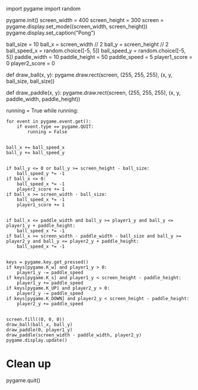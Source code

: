 import pygame
import random


pygame.init()
screen_width = 400
screen_height = 300
screen = pygame.display.set_mode((screen_width, screen_height))
pygame.display.set_caption("Pong")


ball_size = 10
ball_x = screen_width // 2
ball_y = screen_height // 2
ball_speed_x = random.choice([-5, 5])
ball_speed_y = random.choice([-5, 5])
paddle_width = 10
paddle_height = 50
paddle_speed = 5
player1_score = 0
player2_score = 0


def draw_ball(x, y):
    pygame.draw.rect(screen, (255, 255, 255), (x, y, ball_size, ball_size))

def draw_paddle(x, y):
    pygame.draw.rect(screen, (255, 255, 255), (x, y, paddle_width, paddle_height))


running = True
while running:
   
    for event in pygame.event.get():
        if event.type == pygame.QUIT:
            running = False

 
    ball_x += ball_speed_x
    ball_y += ball_speed_y

    
    if ball_y <= 0 or ball_y >= screen_height - ball_size:
        ball_speed_y *= -1
    if ball_x <= 0:
        ball_speed_x *= -1
        player2_score += 1
    if ball_x >= screen_width - ball_size:
        ball_speed_x *= -1
        player1_score += 1

   
    if ball_x <= paddle_width and ball_y >= player1_y and ball_y <= player1_y + paddle_height:
        ball_speed_x *= -1
    if ball_x >= screen_width - paddle_width - ball_size and ball_y >= player2_y and ball_y <= player2_y + paddle_height:
        ball_speed_x *= -1

   
    keys = pygame.key.get_pressed()
    if keys[pygame.K_w] and player1_y > 0:
        player1_y -= paddle_speed
    if keys[pygame.K_s] and player1_y < screen_height - paddle_height:
        player1_y += paddle_speed
    if keys[pygame.K_UP] and player2_y > 0:
        player2_y -= paddle_speed
    if keys[pygame.K_DOWN] and player2_y < screen_height - paddle_height:
        player2_y += paddle_speed

    
    screen.fill((0, 0, 0))
    draw_ball(ball_x, ball_y)
    draw_paddle(0, player1_y)
    draw_paddle(screen_width - paddle_width, player2_y)
    pygame.display.update()

# Clean up
pygame.quit()
